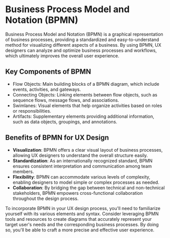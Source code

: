 # Business Process Model and Notation (BPMN)

Business Process Model and Notation (BPMN) is a graphical representation of business processes, providing a standardized and easy-to-understand method for visualizing different aspects of a business. By using BPMN, UX designers can analyze and optimize business processes and workflows, which ultimately improves the overall user experience.

## Key Components of BPMN

- Flow Objects: Main building blocks of a BPMN diagram, which include events, activities, and gateways.
- Connecting Objects: Linking elements between flow objects, such as sequence flows, message flows, and associations.
- Swimlanes: Visual elements that help organize activities based on roles or responsibilities.
- Artifacts: Supplementary elements providing additional information, such as data objects, groupings, and annotations.

## Benefits of BPMN for UX Design

- **Visualization**: BPMN offers a clear visual layout of business processes, allowing UX designers to understand the overall structure easily.
- **Standardization**: As an internationally recognized standard, BPMN ensures consistent interpretation and communication among team members.
- **Flexibility**: BPMN can accommodate various levels of complexity, enabling designers to model simple or complex processes as needed.
- **Collaboration**: By bridging the gap between technical and non-technical stakeholders, BPMN empowers cross-functional collaboration throughout the design process.

To incorporate BPMN in your UX design process, you'll need to familiarize yourself with its various elements and syntax. Consider leveraging BPMN tools and resources to create diagrams that accurately represent your target user's needs and the corresponding business processes. By doing so, you'll be able to craft a more precise and effective user experience.